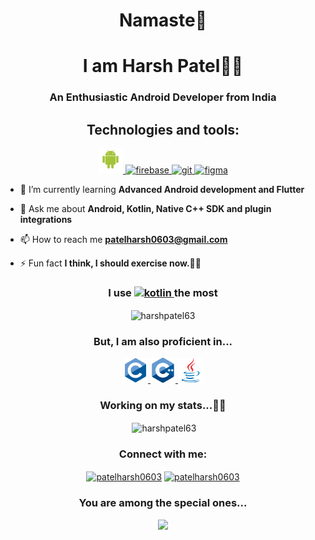 <h1 align="center">Namaste👋</h1>
<h1 align="center">I am Harsh Patel👨‍💻</h1>
<h3 align="center">An Enthusiastic Android Developer from India</h3>

<h2 align="center">Technologies and tools:</h2>
<p align="center"> <a href="https://developer.android.com" target="_blank"> <img src="https://raw.githubusercontent.com/devicons/devicon/master/icons/android/android-original-wordmark.svg" alt="android" width="40" height="40"/> </a><a href="https://firebase.google.com/" target="_blank"> <img src="https://www.vectorlogo.zone/logos/firebase/firebase-icon.svg" alt="firebase" width="40" height="40"/> </a> <a href="https://git-scm.com/" target="_blank"> <img src="https://www.vectorlogo.zone/logos/git-scm/git-scm-icon.svg" alt="git" width="40" height="40"/><a href="https://www.adobe.com/products/xd.html" target="_blank"> </a><a href="https://www.figma.com/" target="_blank"> <img src="https://www.vectorlogo.zone/logos/figma/figma-icon.svg" alt="figma" width="40" height="40"/></a> </p>


- 🌱 I’m currently learning **Advanced Android development and Flutter**

- 💬 Ask me about **Android, Kotlin, Native C++ SDK and plugin integrations**

- 📫 How to reach me **patelharsh0603@gmail.com**

- ⚡ Fun fact **I think, I should exercise now.🏃‍♂️**





<h3 align="center">I use <a href="https://kotlinlang.org" target="_blank"> <img src="https://www.vectorlogo.zone/logos/kotlinlang/kotlinlang-icon.svg" alt="kotlin" width="40" height="40"/> </a> the most</h3>
<p align="center">
<img align="center" src="https://github-readme-stats.vercel.app/api/top-langs?username=harshpatel63&show_icons=true&locale=en&layout=compact" alt="harshpatel63" />
</p>



<h3 align="center">But, I am also proficient in...</h3>
<p align="center"> <a href="https://www.cprogramming.com/" target="_blank"> <img src="https://raw.githubusercontent.com/devicons/devicon/master/icons/c/c-original.svg" alt="c" width="40" height="40"/> </a> <a href="https://www.w3schools.com/cpp/" target="_blank"> <img src="https://raw.githubusercontent.com/devicons/devicon/master/icons/cplusplus/cplusplus-original.svg" alt="cplusplus" width="40" height="40"/> </a><a href="https://www.java.com" target="_blank"> <img src="https://raw.githubusercontent.com/devicons/devicon/master/icons/java/java-original.svg" alt="java" width="40" height="40"/> </a></p>


<h3 align="center">Working on my stats...👷‍♂️</h3>
<p align="center">&nbsp;<img align="center" src="https://github-readme-stats.vercel.app/api?username=harshpatel63&show_icons=true&locale=en" alt="harshpatel63" /></p>


<h3 align="center">Connect with me:</h3>
<p align="center">
<a href="https://linkedin.com/in/harshpatel63" target="blank"><img align="center" src="https://cdn.jsdelivr.net/npm/simple-icons@3.0.1/icons/linkedin.svg" alt="patelharsh0603" height="30" width="40" /></a>
<a href="https://instagram.com/patelharsh0603" target="blank"><img align="center" src="https://cdn.jsdelivr.net/npm/simple-icons@3.0.1/icons/instagram.svg" alt="patelharsh0603" height="30" width="40" /></a>
</p>


<h3 align="center">You are among the special ones...</h3>
<p align="center"><img src="https://profile-counter.glitch.me/harshpatel63/count.svg"/>
